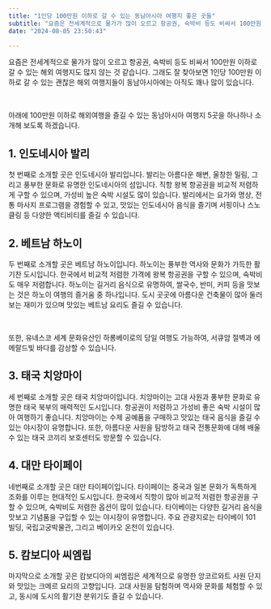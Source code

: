 ```yaml
---
title: "1인당 100만원 이하로 갈 수 있는 동남아시아 여행지 좋은 곳들"
subtitle: "요즘은 전세계적으로 물가가 많이 오르고 항공권, 숙박비 등도 비싸서 100만원 이하로 갈 수 있는 해외 여행지도 많지 않는 것 같습니다. 그래도 잘 찾아보면 1인당 100만원 이하로 갈 수 있는 괜찮은 해외 여행지들이 동남아시아에는 아직도 꽤나 많이 있습니다. 100만원 이하로 해외여행을 즐길 수 있는 동남아시아 여행지 5곳을 소개하는 글입니다."
date: "2024-08-05 23:50:43"

---
```


<p>요즘은 전세계적으로 물가가 많이 오르고 항공권, 숙박비 등도 비싸서 100만원 이하로 갈 수 있는 해외 여행지도 많지 않는 것 같습니다. 그래도 잘 찾아보면 1인당 100만원 이하로 갈 수 있는 괜찮은 해외 여행지들이 동남아시아에는 아직도 꽤나 많이 있습니다.</p>
<br />

<p>아래에 100만원 이하로 해외여행을 즐길 수 있는 동남아시아 여행지 5곳을 하나하나 소개해 보도록 하겠습니다.</p>

<h2>1. 인도네시아 발리 </h2>
<p>첫 번째로 소개할 곳은 인도네시아 발리입니다. 발리는 아름다운 해변, 울창한 밀림, 그리고 풍부한 문화로 유명한 인도네시아의 섬입니다. 직항 왕복 항공권을 비교적 저렴하게 구할 수 있으며, 가성비 높은 숙박 시설도 많이 있습니다. 발리에서는 요가와 명상, 전통 마사지 프로그램을 경험할 수 있고, 맛있는 인도네시아 음식을 즐기며 서핑이나 스노클링 등 다양한 액티비티를 즐길 수 있습니다.</p>

<h2>2. 베트남 하노이 </h2>
<p>두 번째로 소개할 곳은 베트남 하노이입니다. 하노이는 풍부한 역사와 문화가 가득한 활기찬 도시입니다. 한국에서 비교적 저렴한 가격에 왕복 항공권을 구할 수 있으며, 숙박비도 매우 저렴합니다. 하노이는 길거리 음식으로 유명하여, 쌀국수, 반미, 커피 등을 맛보는 것은 하노이 여행의 즐거움 중 하나입니다. 도시 곳곳에 아름다운 건축물이 많아 둘러보는 재미가 있으며 맛있는 베트남 요리도 즐길 수 있습니다.</p> 
<br />

<p>또한, 유네스코 세계 문화유산인 하롱베이로의 당일 여행도 가능하여, 서큐암 절벽과 에메랄드빛 바다를 감상할 수 있습니다.</p>

<h2>3. 태국 치앙마이 </h2>
<p>세 번째로 소개할 곳은 태국 치앙마이입니다. 치앙마이는 고대 사원과 풍부한 문화로 유명한 태국 북부의 매력적인 도시입니다. 항공권이 저렴하고 가성비 좋은 숙박 시설이 많아 여행하기 좋습니다. 치앙마이는 수제 공예품을 구매하고 맛있는 태국 음식을 즐길 수 있는 야시장이 유명합니다. 또한, 아름다운 사원을 탐방하고 태국 전통문화에 대해 배울 수 있는 태국 코끼리 보호센터도 방문할 수 있습니다.</p>

<h2>4. 대만 타이페이</h2>
<p>네번째로 소개할 곳은 대만 타이페이입니다. 타이페이는 중국과 일본 문화가 독특하게 조화를 이루는 현대적인 도시입니다. 한국에서 직항이 많아 비교적 저렴한 항공권을 구할 수 있으며, 숙박비도 저렴한 옵션이 많이 있습니다. 타이베이는 다양한 길거리 음식을 맛보고 기념품을 구입할 수 있는 야시장이 유명합니다. 주요 관광지로는 타이베이 101 빌딩, 국립고궁박물관, 그리고 베이카오 온천이 있습니다.</p>

<h2>5. 캄보디아 씨엠립 </h2>
<p>마지막으로 소개할 곳은 캄보디아의 씨엠립은 세계적으로 유명한 앙코르와트 사원 단지와 맛있는 크메르 요리의 고향입니다. 고대 사원을 탐험하며 역사와 문화를 체험할 수 있고, 동시에 도시의 활기찬 분위기도 즐길 수 있습니다.</p>
